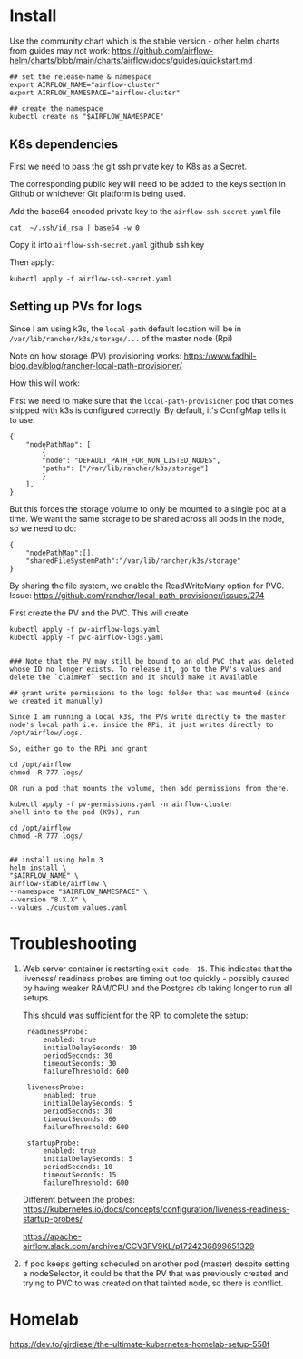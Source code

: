 # Install

Use the community chart which is the stable version - other helm charts from guides may not work:
https://github.com/airflow-helm/charts/blob/main/charts/airflow/docs/guides/quickstart.md

    ## set the release-name & namespace
    export AIRFLOW_NAME="airflow-cluster"
    export AIRFLOW_NAMESPACE="airflow-cluster"

    ## create the namespace
    kubectl create ns "$AIRFLOW_NAMESPACE"

## K8s dependencies


First we need to pass the git ssh private key to K8s as a Secret. 


The corresponding public key will need to be added to the keys section in Github or whichever Git platform is being used.


Add the base64 encoded private key to the `airflow-ssh-secret.yaml` file

    cat  ~/.ssh/id_rsa | base64 -w 0

Copy it into `airflow-ssh-secret.yaml` github ssh key

Then apply:

    kubectl apply -f airflow-ssh-secret.yaml

## Setting up PVs for logs

Since I am using k3s, the `local-path` default location will be in `/var/lib/rancher/k3s/storage/...` of the master node (Rpi)

Note on how storage (PV) provisioning works: https://www.fadhil-blog.dev/blog/rancher-local-path-provisioner/

How this will work:

First we need to make sure that the `local-path-provisioner` pod that comes shipped with k3s is configured correctly. By default, it's ConfigMap tells it to use:

    {
        "nodePathMap": [
            {
            "node": "DEFAULT_PATH_FOR_NON_LISTED_NODES",
            "paths": ["/var/lib/rancher/k3s/storage"]
            }
        ],
    }

But this forces the storage volume to only be mounted to a single pod at a time. We want the same storage to be shared across all pods in the node, so we need to do:

    {
        "nodePathMap":[],
        "sharedFileSystemPath":"/var/lib/rancher/k3s/storage"
    }

By sharing the file system, we enable the ReadWriteMany option for PVC.
Issue: https://github.com/rancher/local-path-provisioner/issues/274

First create the PV and the PVC. This will create 

    kubectl apply -f pv-airflow-logs.yaml 
    kubectl apply -f pvc-airflow-logs.yaml 


    ### Note that the PV may still be bound to an old PVC that was deleted whose ID no longer exists. To release it, go to the PV's values and delete the `claimRef` section and it should make it Available

    ## grant write permissions to the logs folder that was mounted (since we created it manually)

    Since I am running a local k3s, the PVs write directly to the master node's local path i.e. inside the RPi, it just writes directly to /opt/airflow/logs.

    So, either go to the RPi and grant

    cd /opt/airflow
    chmod -R 777 logs/

    OR run a pod that mounts the volume, then add permissions from there.

    kubectl apply -f pv-permissions.yaml -n airflow-cluster
    shell into to the pod (K9s), run 

    cd /opt/airflow
    chmod -R 777 logs/
    

    ## install using helm 3
    helm install \
    "$AIRFLOW_NAME" \
    airflow-stable/airflow \
    --namespace "$AIRFLOW_NAMESPACE" \
    --version "8.X.X" \
    --values ./custom_values.yaml
  



# Troubleshooting

1. Web server container is restarting `exit code: 15`. This indicates that the liveness/ readiness probes are timing out too quickly - possibly caused by having weaker RAM/CPU and the Postgres db taking longer to run all setups. 

    This should was sufficient for the RPi to complete the setup:
        
        readinessProbe:
            enabled: true
            initialDelaySeconds: 10
            periodSeconds: 30
            timeoutSeconds: 30
            failureThreshold: 600

        livenessProbe:
            enabled: true
            initialDelaySeconds: 5
            periodSeconds: 30
            timeoutSeconds: 60
            failureThreshold: 600

        startupProbe:
            enabled: true
            initialDelaySeconds: 5
            periodSeconds: 10
            timeoutSeconds: 15
            failureThreshold: 600

    Different between the probes: https://kubernetes.io/docs/concepts/configuration/liveness-readiness-startup-probes/

    https://apache-airflow.slack.com/archives/CCV3FV9KL/p1724236899651329

2. If pod keeps getting scheduled on another pod (master) despite setting a nodeSelector, it could be that the PV that was previously created and trying to PVC to was created on that tainted node, so there is conflict.

# Homelab

https://dev.to/gjrdiesel/the-ultimate-kubernetes-homelab-setup-558f